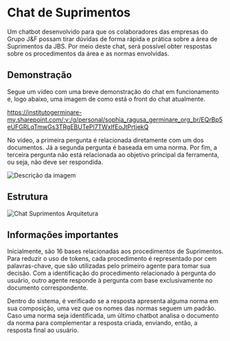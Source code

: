 
# Chat de Suprimentos

Um chatbot desenvolvido para que os colaboradores das empresas do Grupo J&F possam tirar dúvidas de forma rápida e prática sobre a área de Suprimentos da JBS. Por meio deste chat, será possível obter respostas sobre os procedimentos da área e as normas envolvidas.


## Demonstração

Segue um vídeo com uma breve demonstração do chat em funcionamento e, logo abaixo, uma imagem de como está o front do chat atualmente.

https://institutogerminare-my.sharepoint.com/:v:/g/personal/sophia_ragusa_germinare_org_br/EQrBp5eUFGRLqTmwGs3TRgEBUTePl7TWxIfEoJtPrtjekQ

No vídeo, a primeira pergunta é relacionada diretamente com um dos documentos. Já a segunda pergunta é baseada em uma norma. Por fim, a terceira pergunta não está relacionada ao objetivo principal da ferramenta, ou seja, não deve ser respondida.

![Descrição da imagem](https://drive.google.com/uc?id=10vBjFOgrmwkd51Y9MCb2UVeljR_MAXT8)



## Estrutura

![Chat Suprimentos Arquitetura](https://drive.google.com/uc?id=1_U0IZdCc3NibzK8gozaAGJX425OQteoF)



## Informações importantes


Inicialmente, são 16 bases relacionadas aos procedimentos de Suprimentos. Para reduzir o uso de tokens, cada procedimento é representado por cem palavras-chave, que são utilizadas pelo primeiro agente para tomar sua decisão. Com a identificação do procedimento relacionado à pergunta do usuário, outro agente responde à pergunta com base exclusivamente no documento correspondente.

Dentro do sistema, é verificado se a resposta apresenta alguma norma em sua composição, uma vez que os nomes das normas seguem um padrão. Caso uma norma seja identificada, um último chatbot analisa o documento da norma para complementar a resposta criada, enviando, então, a resposta final ao usuário.
